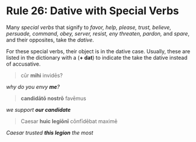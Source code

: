 # Rule 26: Dative with Special Verbs

Many _special verbs_ that signify to _favor, help, please, trust, believe, persuade, command, obey, server, resist, eny threaten, pardon,_ and _spare_, and their opposites, take the _dative_.

For these special verbs, their object is in the dative case.  Usually, these are listed in the dictionary with a (**+ dat**) to indicate the take the dative instead of accusative.

> cūr **mihi** invidēs?

_why do you envy **me**?_

> **candidātō nostrō** favēmus

_we support **our candidate**_

> Caesar **huic legiōnī** cōnfīdēbat maximē

_Caesar trusted **this legion** the most_